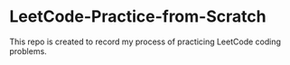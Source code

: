 # LeetCode-Practice-from-Scratch
This repo is created to record my process of practicing LeetCode coding problems.
